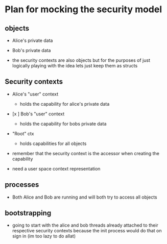 # Plan for mocking the security model


## objects
- Alice's private data
- Bob's private data

- the security contexts are also objects but for the purposes
of just logically playing with the idea lets just keep them
as structs

## Security contexts
- Alice's "user" context
  - holds the capability for alice's private data
- [x ] Bob's "user" context

  - holds the capability for bobs private data

- "Root" ctx
  - holds capabilities for all objects

- remember that the security context is the accessor when creating the capability

- need a user space context representation


## processes
- Both Alice and Bob are running and will both try to access all objects

## bootstrapping
- going to start with the alice and bob threads already attached to their
respective security contexts because the init process would do that
on sign in (im too lazy to do allat)
